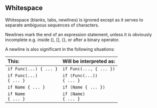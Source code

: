 ## Whitespace

Whitespace (blanks, tabs, newlines) is ignored except as it serves to separate ambiguous sequences of characters.

Newlines mark the end of an expression statement, unless it is obviously incomplete
e.g. inside (), [], {}, or after a binary operator.

A newline is also significant in the following situations:

<div class='table-style table-half-width'>

| This: | Will be interpreted as: | 
| :---- | :---- |
| `if Func(...) { ... }` | `if Func(..., { ... })` | 
| `if Func(...)`<br />`{ ... }` | `if (Func(...))`<br />	`{ ... }` | 
| `if Name { ... }` | `if (Name { ... })` | 
| `if Name` <br />    `{ ... }` | `if (Name)`<br />    `{ ... }` |

</div>